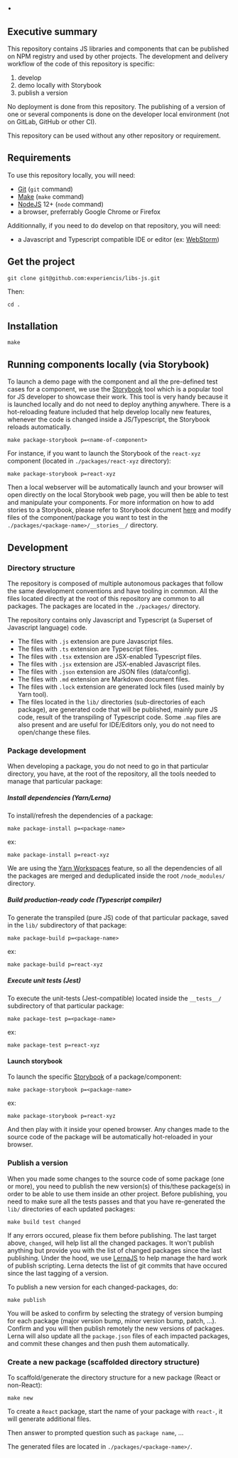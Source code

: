 # .

## Executive summary

This repository contains JS libraries and components that can be published on NPM registry and used by other projects.
The development and delivery workflow of the code of this repository is specific:

1. develop
2. demo locally with Storybook
3. publish a version

No deployment is done from this repository. The publishing of a version of one or several components is done on the developer local environment (not on GitLab, GitHub or other CI).

This repository can be used without any other repository or requirement.

## Requirements

To use this repository locally, you will need:

- [Git](https://git-scm.com/) (`git` command)
- [Make](https://en.wikipedia.org/wiki/Make_(software)) (`make` command)
- [NodeJS](https://nodejs.org/en/) 12+ (`node` command)
- a browser, preferrably Google Chrome or Firefox

Additionnally, if you need to do develop on that repository, you will need:

- a Javascript and Typescript compatible IDE or editor (ex: [WebStorm](https://www.jetbrains.com/webstorm/))

## Get the project

    git clone git@github.com:experiencis/libs-js.git

Then:

    cd .

## Installation


    make


## Running components locally (via Storybook)

To launch a demo page with the component and all the pre-defined test cases for a component, we use the [Storybook](https://storybook.js.org/) tool which is a popular tool for JS developer to showcase their work.
This tool is very handy because it is launched locally and do not need to deploy anything anywhere. There is a hot-reloading feature included that help develop locally new features, whenever the code is changed inside a JS/Typescript, the Storybook reloads automatically.

    make package-storybook p=<name-of-component>

For instance, if you want to launch the Storybook of the `react-xyz` component (located in `./packages/react-xyz` directory):

    make package-storybook p=react-xyz

Then a local webserver will be automatically launch and your browser will open directly on the local Storybook web page, you will then be able to test and manipulate your components.
For more information on how to add stories to a Storybook, please refer to Storybook document [here](https://storybook.js.org/) and modify files of the component/package you want to test in the `./packages/<package-name>/__stories__/` directory.

## Development

### Directory structure

The repository is composed of multiple autonomous packages that follow the same development conventions and have tooling in common.
All the files located directly at the root of this repository are common to all packages.
The packages are located in the `./packages/` directory.

The repository contains only Javascript and Typescript (a Superset of Javascript language) code.

* The files with `.js` extension are pure Javascript files.
* The files with `.ts` extension are Typescript files.
* The files with `.tsx` extension are JSX-enabled Typescript files.
* The files with `.jsx` extension are JSX-enabled Javascript files.
* The files with `.json` extension are JSON files (data/config).
* The files with `.md` extension are Markdown document files.
* The files with `.lock` extension are generated lock files (used mainly by Yarn tool).
* The files located in the `lib/` directories (sub-directories of each package), are generated code that will be published, mainly pure JS code, result of the transpiling of Typescript code. Some `.map` files are also present and are useful for IDE/Editors only, you do not need to open/change these files.

### Package development

When developing a package, you do not need to go in that particular directory, you have, at the root of the repository, all the tools needed to manage that particular package:

##### Install dependencies (Yarn/Lerna)

To install/refresh the dependencies of a package:

    make package-install p=<package-name>

ex:

    make package-install p=react-xyz

We are using the [Yarn Workspaces](https://classic.yarnpkg.com/en/docs/workspaces/) feature, so all the dependencies of all the packages are merged and deduplicated inside the root `/node_modules/` directory.

##### Build production-ready code (Typescript compiler)

To generate the transpiled (pure JS) code of that particular package, saved in the `lib/` subdirectory of that package:

    make package-build p=<package-name>

ex:

    make package-build p=react-xyz

##### Execute unit tests (Jest)

To execute the unit-tests (Jest-compatible) located inside the `__tests__/` subdirectory of that particular package:

    make package-test p=<package-name>

ex:

    make package-test p=react-xyz

#### Launch storybook

To launch the specific [Storybook](https://storybook.js.org/) of a package/component:

    make package-storybook p=<package-name>

ex:

    make package-storybook p=react-xyz

And then play with it inside your opened browser.
Any changes made to the source code of the package will be automatically hot-reloaded in your browser.

### Publish a version

When you made some changes to the source code of some package (one or more), you need to publish the new version(s) of this/these package(s) in order to be able to use them inside an other project.
Before publishing, you need to make sure all the tests passes and that you have re-generated the `lib/` directories of each updated packages:

    make build test changed

If any errors occured, please fix them before publishing.
The last target above, `changed`, will help list all the changed packages. It won't publish anything but provide you with the list of changed packages since the last publishing.
Under the hood, we use [LernaJS](https://lerna.js.org/) to help manage the hard work of publish scripting.
Lerna detects the list of git commits that have occured since the last tagging of a version.

To publish a new version for each changed-packages, do:

    make publish

You will be asked to confirm by selecting the strategy of version bumping for each package (major version bump, minor version bump, patch, ...).
Confirm and you will then publish remotely the new versions of packages. Lerna will also update all the `package.json` files of each impacted packages, and commit these changes and then push them automatically.

### Create a new package (scaffolded directory structure)

To scaffold/generate the directory structure for a new package (React or non-React):

    make new

To create a `React` package, start the name of your package with `react-`, it will generate additional files.

Then answer to prompted question such as `package name`, ...

The generated files are located in `./packages/<package-name>/`.
